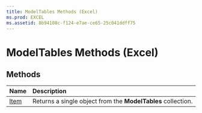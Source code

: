 ```yaml
---
title: ModelTables Methods (Excel)
ms.prod: EXCEL
ms.assetid: 8b94108c-f124-e7ae-ce65-25c041ddff75
---
```



# ModelTables Methods (Excel)

## Methods



|**Name**|**Description**|
|:-----|:-----|
|[Item](modeltables-item-method-excel.md)|Returns a single object from the  **ModelTables** collection.|

